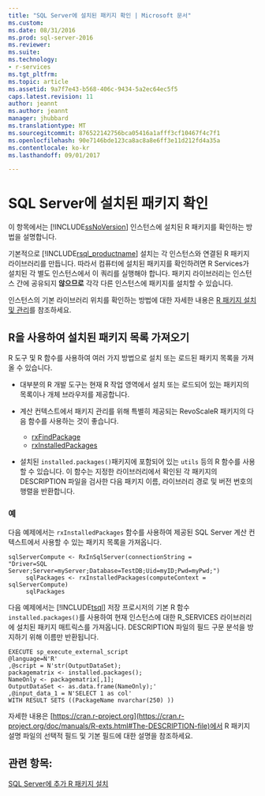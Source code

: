 ```yaml
---
title: "SQL Server에 설치된 패키지 확인 | Microsoft 문서"
ms.custom: 
ms.date: 08/31/2016
ms.prod: sql-server-2016
ms.reviewer: 
ms.suite: 
ms.technology:
- r-services
ms.tgt_pltfrm: 
ms.topic: article
ms.assetid: 9a7f7e43-b568-406c-9434-5a2ec64ec5f5
caps.latest.revision: 11
author: jeannt
ms.author: jeannt
manager: jhubbard
ms.translationtype: MT
ms.sourcegitcommit: 876522142756bca05416a1afff3cf10467f4c7f1
ms.openlocfilehash: 90e7146bde123ca8ac8a8e6ff3e11d212fd4a35a
ms.contentlocale: ko-kr
ms.lasthandoff: 09/01/2017

---
```

# <a name="determine-which-packages-are-installed-on-sql-server"></a>SQL Server에 설치된 패키지 확인
  이 항목에서는 [!INCLUDE[ssNoVersion](../../includes/ssnoversion-md.md)] 인스턴스에 설치된 R 패키지를 확인하는 방법을 설명합니다.  
  
기본적으로 [!INCLUDE[rsql_productname](../../includes/rsql-productname-md.md)] 설치는 각 인스턴스와 연결된 R 패키지 라이브러리를 만듭니다. 따라서 컴퓨터에 설치된 패키지를 확인하려면 R Services가 설치된 각 별도 인스턴스에서 이 쿼리를 실행해야 합니다. 패키지 라이브러리는 인스턴스 간에 공유되지 **않으므로** 각각 다른 인스턴스에 패키지를 설치할 수 있습니다.

인스턴스의 기본 라이브러리 위치를 확인하는 방법에 대한 자세한 내용은 [R 패키지 설치 및 관리](../../advanced-analytics/r-services/installing-and-managing-r-packages.md)를 참조하세요.   
   
 
## <a name="get-a-list-of-installed-packages-using-r"></a>R을 사용하여 설치된 패키지 목록 가져오기  
 R 도구 및 R 함수를 사용하여 여러 가지 방법으로 설치 또는 로드된 패키지 목록을 가져올 수 있습니다.  
  
+   대부분의 R 개발 도구는 현재 R 작업 영역에서 설치 또는 로드되어 있는 패키지의 목록이나 개체 브라우저를 제공합니다.  

+ 계산 컨텍스트에서 패키지 관리를 위해 특별히 제공되는 RevoScaleR 패키지의 다음 함수를 사용하는 것이 좋습니다.
  - [rxFindPackage](https://msdn.microsoft.com/microsoft-r/scaler/packagehelp/rxfindpackage)
  - [rxInstalledPackages](https://msdn.microsoft.com/microsoft-r/scaler/packagehelp/rxinstalledpackages)   
  
+   설치된 `installed.packages()`패키지에 포함되어 있는 `utils` 등의 R 함수를 사용할 수 있습니다. 이 함수는 지정한 라이브러리에서 확인된 각 패키지의 DESCRIPTION 파일을 검사한 다음 패키지 이름, 라이브러리 경로 및 버전 번호의 행렬을 반환합니다.  
 
### <a name="examples"></a>예  
다음 예제에서는 `rxInstalledPackages` 함수를 사용하여 제공된 SQL Server 계산 컨텍스트에서 사용할 수 있는 패키지 목록을 가져옵니다.

~~~~
sqlServerCompute <- RxInSqlServer(connectionString = 
"Driver=SQL Server;Server=myServer;Database=TestDB;Uid=myID;Pwd=myPwd;")
     sqlPackages <- rxInstalledPackages(computeContext = sqlServerCompute)
     sqlPackages
~~~~

 다음 예제에서는 [!INCLUDE[tsql](../../includes/tsql-md.md)] 저장 프로시저의 기본 R 함수 `installed.packages()`를 사용하여 현재 인스턴스에 대한 R_SERVICES 라이브러리에 설치된 패키지 매트릭스를 가져옵니다. DESCRIPTION 파일의 필드 구문 분석을 방지하기 위해 이름만 반환됩니다.  
  
```  
EXECUTE sp_execute_external_script  
@language=N'R'  
,@script = N'str(OutputDataSet);  
packagematrix <- installed.packages();  
NameOnly <- packagematrix[,1];  
OutputDataSet <- as.data.frame(NameOnly);'  
,@input_data_1 = N'SELECT 1 as col'  
WITH RESULT SETS ((PackageName nvarchar(250) ))  
```  
  
 자세한 내용은 [https://cran.r-project.org](https://cran.r-project.org/doc/manuals/R-exts.html#The-DESCRIPTION-file)에서 R 패키지 설명 파일의 선택적 필드 및 기본 필드에 대한 설명을 참조하세요.  
  
## <a name="see-also"></a>관련 항목:  
 [SQL Server에 추가 R 패키지 설치](../../advanced-analytics/r-services/install-additional-r-packages-on-sql-server.md)  
  
  

